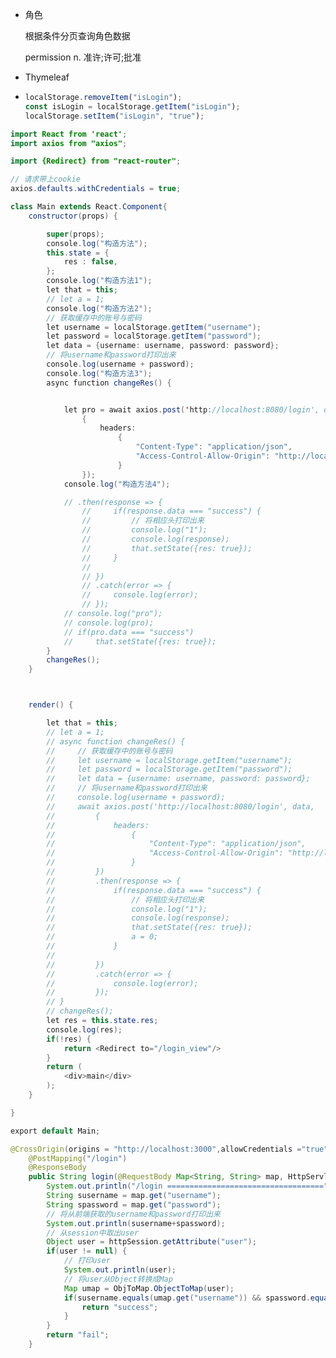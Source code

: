 - 角色

  根据条件分页查询角色数据

  permission n. 准许;许可;批准

- Thymeleaf

- ```js
  localStorage.removeItem("isLogin");
  const isLogin = localStorage.getItem("isLogin");
  localStorage.setItem("isLogin", "true");
  ```

```java
import React from 'react';
import axios from "axios";

import {Redirect} from "react-router";

// 请求带上cookie
axios.defaults.withCredentials = true;

class Main extends React.Component{
    constructor(props) {

        super(props);
        console.log("构造方法");
        this.state = {
            res : false,
        };
        console.log("构造方法1");
        let that = this;
        // let a = 1;
        console.log("构造方法2");
        // 获取缓存中的账号与密码
        let username = localStorage.getItem("username");
        let password = localStorage.getItem("password");
        let data = {username: username, password: password};
        // 将username和password打印出来
        console.log(username + password);
        console.log("构造方法3");
        async function changeRes() {


            let pro = await axios.post('http://localhost:8080/login', data,
                {
                    headers:
                        {
                            "Content-Type": "application/json",
                            "Access-Control-Allow-Origin": "http://localhost:8080", // 解决跨域问题
                        }
                });
            console.log("构造方法4");

            // .then(response => {
                //     if(response.data === "success") {
                //         // 将相应头打印出来
                //         console.log("1");
                //         console.log(response);
                //         that.setState({res: true});
                //     }
                //
                // })
                // .catch(error => {
                //     console.log(error);
                // });
            // console.log("pro");
            // console.log(pro);
            // if(pro.data === "success")
            //     that.setState({res: true});
        }
        changeRes();
    }



    render() {

        let that = this;
        // let a = 1;
        // async function changeRes() {
        //     // 获取缓存中的账号与密码
        //     let username = localStorage.getItem("username");
        //     let password = localStorage.getItem("password");
        //     let data = {username: username, password: password};
        //     // 将username和password打印出来
        //     console.log(username + password);
        //     await axios.post('http://localhost:8080/login', data,
        //         {
        //             headers:
        //                 {
        //                     "Content-Type": "application/json",
        //                     "Access-Control-Allow-Origin": "http://localhost:8080", // 解决跨域问题
        //                 }
        //         })
        //         .then(response => {
        //             if(response.data === "success") {
        //                 // 将相应头打印出来
        //                 console.log("1");
        //                 console.log(response);
        //                 that.setState({res: true});
        //                 a = 0;
        //             }
        //
        //         })
        //         .catch(error => {
        //             console.log(error);
        //         });
        // }
        // changeRes();
        let res = this.state.res;
        console.log(res);
        if(!res) {
            return <Redirect to="/login_view"/>
        }
        return (
            <div>main</div>
        );
    }

}

export default Main;
```

```java
@CrossOrigin(origins = "http://localhost:3000",allowCredentials ="true")    // 解决跨域问题
    @PostMapping("/login")
    @ResponseBody
    public String login(@RequestBody Map<String, String> map, HttpServletRequest request, HttpSession httpSession) {
        System.out.println("/login ===================================");
        String susername = map.get("username");
        String spassword = map.get("password");
        // 将从前端获取的username和password打印出来
        System.out.println(susername+spassword);
        // 从session中取出user
        Object user = httpSession.getAttribute("user");
        if(user != null) {
            // 打印user
            System.out.println(user);
            // 将user从Object转换成Map
            Map umap = ObjToMap.ObjectToMap(user);
            if(susername.equals(umap.get("username")) && spassword.equals(umap.get("password"))) {
                return "success";
            }
        }
        return "fail";
    }
```

